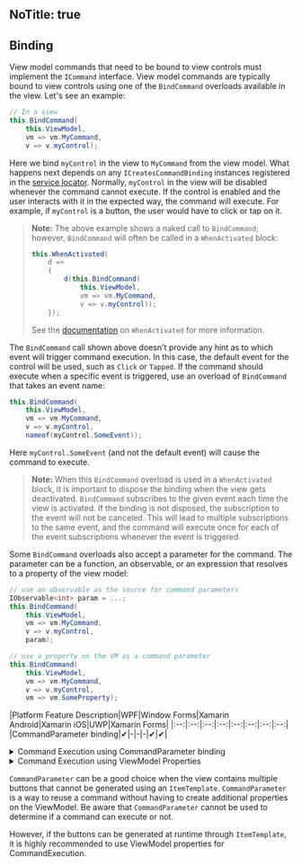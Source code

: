 NoTitle: true
---
## Binding

View model commands that need to be bound to view controls must implement the `ICommand` interface. View model commands are typically bound to view controls using one of the `BindCommand` overloads available in the view. Let's see an example:

```cs
// In a view
this.BindCommand(
    this.ViewModel,
    vm => vm.MyCommand,
    v => v.myControl); 
```

Here we bind `myControl` in the view to `MyCommand` from the view model. What happens next depends on any `ICreatesCommandBinding` instances registered in the [service locator](https://reactiveui.net/docs/handbook/dependency-inversion/). Normally, `myControl` in the view will be disabled whenever the command cannot execute. If the control is enabled and the user interacts with it in the expected way, the command will execute. For example, if `myControl` is a button, the user would have to click or tap on it.

> **Note:** The above example shows a naked call to `BindCommand`; however, `BindCommand` will often be called in a `WhenActivated` block:
> 
> ```cs
> this.WhenActivated(
>     d =>
>     {
>         d(this.BindCommand(
>             this.ViewModel,
>             vm => vm.MyCommand,
>             v => v.myControl));
>     });
> ```
> 
> See the [documentation](../../../docs/handbook/when-activated/) on `WhenActivated` for more information.

The `BindCommand` call shown above doesn't provide any hint as to which event will trigger command execution. In this case, the default event for the control will be used, such as `Click` or `Tapped`. If the command should execute when a specific event is triggered, use an overload of `BindCommand` that takes an event name:

```cs
this.BindCommand(
    this.ViewModel,
    vm => vm.MyCommand,
    v => v.myControl,
    nameof(myControl.SomeEvent));
```

Here `myControl.SomeEvent` (and not the default event) will cause the command to execute.

> **Note:** When this `BindCommand` overload is used in a `WhenActivated` block, it is important to dispose the binding when the view gets deactivated. `BindCommand` subscribes to the given event each time the view is activated. If the binding is not disposed, the subscription to the event will not be canceled. This will lead to multiple subscriptions to the same event, and the command will execute once for each of the event subscriptions whenever the event is triggered.

Some `BindCommand` overloads also accept a parameter for the command. The parameter can be a function, an observable, or an expression that resolves to a property of the view model:

```cs
// use an observable as the source for command parameters
IObservable<int> param = ...;
this.BindCommand(
    this.ViewModel,
    vm => vm.MyCommand,
    v => v.myControl,
    param);

// use a property on the VM as a command parameter
this.BindCommand(
    this.ViewModel,
    vm => vm.MyCommand,
    v => v.myControl,
    vm => vm.SomeProperty);
```

|Platform Feature Description|WPF|Window Forms|Xamarin Android|Xamarin iOS|UWP|Xamarin Forms|
|:--:|:--:|:--:|:--:|:--:|:--:|:--:|:--:|
|CommandParameter binding|&#x2714;|-|-|-|&#x2714;|&#x2714;|

<details><summary>Command Execution using CommandParameter binding</summary>

CommandParameter binds automatically to `TInput` in `ReactiveCommand<TInput, Unit>`

```xml
//In the view
<Button x:Name="FeedType"
    Content="Live Feed"
    CommandParameter="LiveFeed">
</Button>
```

```cs
 //In the code-behind file
 this.WhenActivated(disposableRegistration =>
 {
    this.BindCommand(ViewModel,
    viewModel => viewModel.ProcessFeed,
    view => view.FeedType)
    .DisposeWith(disposableRegistration);
 });

 //In the ViewModel
 public class MyViewModel
 {
    public ReactiveCommand<string, Unit> ProcessFeed { get; }
   
    public MyViewModel()
    {
        //Create a ReactiveCommand that accepts an input of type string.
        ProcessFeed = ReactiveCommand.Create<string>(x => FeedProcessor(x));
    }

    private void FeedProcessor(string feedType)
    {
        //Here feedType will be "LiveFeed"
    }
 }
 ```

</details>

<details><summary>Command Execution using ViewModel Properties</summary>

```xml
//In the view
<Button x:Name="FeedType"
    Content="Live Feed">
</Button>
```

```cs
 //In the code-behind file
 this.WhenActivated(disposableRegistration =>
 {
    this.BindCommand(ViewModel,
    viewModel => viewModel.ProcessFeed,
    view => view.FeedType)
    .DisposeWith(disposableRegistration);
 });

 //In the ViewModel
 public class MyViewModel
 {
    public ReactiveCommand<Unit, Unit> ProcessFeed { get; }

    private string _feedType;
    public string FeedType
    {
        get => _feedType;
        set => this.RaiseAndSetIfChanged(ref _feedType, value);
    }

    public MyViewModel()
    {
        //Create a ReactiveCommand that accepts an input of type string.
        ProcessFeed = ReactiveCommand.Create(FeedProcessor);
    }

    private void FeedProcessor()
    {
        var feedName = FeedType;
         //Here FeedType will be the value assigned when the ViewModel was created
    }
 }
 ```

</details>


`CommandParameter` can be a good choice when the view contains multiple buttons that cannot be generated using an `ItemTemplate`. 
`CommandParameter` is a way to reuse a command without having to create additional properties on the ViewModel. Be aware that `CommandParameter` cannot be used to determine if a command can execute or not.

However, if the buttons can be generated at runtime through `ItemTemplate`, it is highly recommended to use ViewModel properties for CommandExecution.
